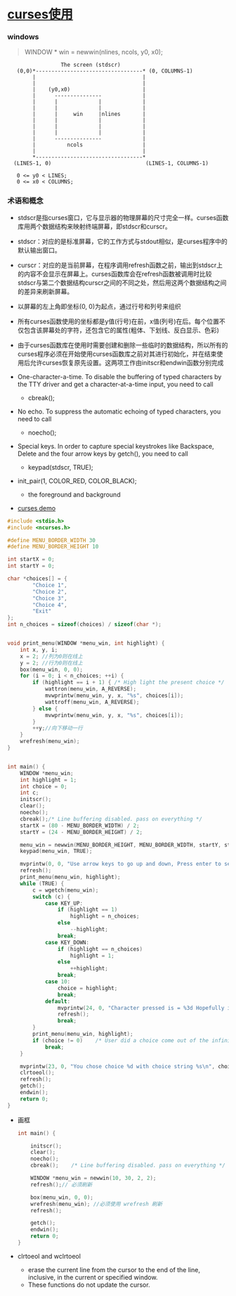 # [curses使用](https://blog.csdn.net/fukangwei_lite/article/details/120211135)



### windows
        
>  WINDOW * win = newwin(nlines, ncols, y0, x0);
  
```
                 The screen (stdscr)
   (0,0)*----------------------------------* (0, COLUMNS-1)
        |                                  |
        |                                  |
        |    (y0,x0)                       |
        |      ---------------             |
        |      |             |             |
        |      |             |             |
        |      |     win     |nlines       |
        |      |             |             |
        |      |             |             |
        |      |             |             |
        |      ---------------             |
        |          ncols                   |
        |                                  |
        *----------------------------------*
  (LINES-1, 0)                              (LINES-1, COLUMNS-1) 

   0 <= y0 < LINES;
   0 <= x0 < COLUMNS;
```



### 术语和概念
+ stdscr是指curses窗口，它与显示器的物理屏幕的尺寸完全一样。curses函数库用两个数据结构来映射终端屏幕，即stdscr和curscr。
+ stdscr：对应的是标准屏幕，它的工作方式与stdout相似，是curses程序中的默认输出窗口。
+ curscr：对应的是当前屏幕，在程序调用refresh函数之前，输出到stdscr上的内容不会显示在屏幕上。curses函数库会在refresh函数被调用时比较stdscr与第二个数据结构curscr之间的不同之处，然后用这两个数据结构之间的差异来刷新屏幕。
+ 以屏幕的左上角即坐标(0, 0)为起点，通过行号和列号来组织
+ 所有curses函数使用的坐标都是y值(行号)在前，x值(列号)在后。每个位置不仅包含该屏幕处的字符，还包含它的属性(粗体、下划线、反白显示、色彩)
+ 由于curses函数库在使用时需要创建和删除一些临时的数据结构，所以所有的curses程序必须在开始使用curses函数库之前对其进行初始化，并在结束使用后允许curses恢复原先设置。这两项工作由initscr和endwin函数分别完成




+ One-character-a-time. To disable the buffering of typed characters by the TTY driver and get a character-at-a-time input, you need to call
  + cbreak();
+ No echo. To suppress the automatic echoing of typed characters, you need to call
  + noecho();
+ Special keys. In order to capture special keystrokes like Backspace, Delete and the four arrow keys by getch(), you need to call
  + keypad(stdscr, TRUE);


+ init_pair(1, COLOR_RED, COLOR_BLACK);
  +  the foreground and background


+ [curses demo](https://tldp.org/HOWTO/NCURSES-Programming-HOWTO/keys.html)
```c
#include <stdio.h>
#include <ncurses.h>

#define MENU_BORDER_WIDTH 30
#define MENU_BORDER_HEIGHT 10

int startX = 0;
int startY = 0;

char *choices[] = {
        "Choice 1",
        "Choice 2",
        "Choice 3",
        "Choice 4",
        "Exit"
};
int n_choices = sizeof(choices) / sizeof(char *);


void print_menu(WINDOW *menu_win, int highlight) {
    int x, y, i;
    x = 2; //列为0则在线上
    y = 2; //行为0则在线上
    box(menu_win, 0, 0);
    for (i = 0; i < n_choices; ++i) {
        if (highlight == i + 1) { /* High light the present choice */
            wattron(menu_win, A_REVERSE);
            mvwprintw(menu_win, y, x, "%s", choices[i]);
            wattroff(menu_win, A_REVERSE);
        } else {
            mvwprintw(menu_win, y, x, "%s", choices[i]);
        }
        ++y;//向下移动一行
    }
    wrefresh(menu_win);
}


int main() {
    WINDOW *menu_win;
    int highlight = 1;
    int choice = 0;
    int c;
    initscr();
    clear();
    noecho();
    cbreak();/* Line buffering disabled. pass on everything */
    startX = (80 - MENU_BORDER_WIDTH) / 2;
    startY = (24 - MENU_BORDER_HEIGHT) / 2;

    menu_win = newwin(MENU_BORDER_HEIGHT, MENU_BORDER_WIDTH, startY, startX);
    keypad(menu_win, TRUE);

    mvprintw(0, 0, "Use arrow keys to go up and down, Press enter to select a choice");
    refresh();
    print_menu(menu_win, highlight);
    while (TRUE) {
        c = wgetch(menu_win);
        switch (c) {
            case KEY_UP:
                if (highlight == 1)
                    highlight = n_choices;
                else
                    --highlight;
                break;
            case KEY_DOWN:
                if (highlight == n_choices)
                    highlight = 1;
                else
                    ++highlight;
                break;
            case 10:
                choice = highlight;
                break;
            default:
                mvprintw(24, 0, "Character pressed is = %3d Hopefully it can be printed as '%c'", c, c);
                refresh();
                break;
        }
        print_menu(menu_win, highlight);
        if (choice != 0)    /* User did a choice come out of the infinite loop */
            break;
    }

    mvprintw(23, 0, "You chose choice %d with choice string %s\n", choice, choices[choice - 1]);
    clrtoeol();
    refresh();
    getch();
    endwin();
    return 0;
}
```

+ 画框
  ```c
  int main() {
  
      initscr();
      clear();
      noecho();
      cbreak();    /* Line buffering disabled. pass on everything */
  
      WINDOW *menu_win = newwin(10, 30, 2, 2);
      refresh();// 必须刷新
  
      box(menu_win, 0, 0);
      wrefresh(menu_win); //必须使用 wrefresh 刷新
      refresh();
  
      getch();
      endwin();
      return 0;
  }
  ```

+ clrtoeol and wclrtoeol
  + erase the current line from the cursor to the end of the line, inclusive, in the current or specified window. 
  + These functions do not update the cursor.